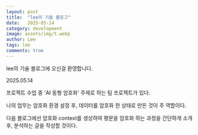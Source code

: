 ```yaml
---
layout: post
title:  "lee의 기술 블로그"
date:   2025-05-14
category: development
image: assets/img/t.webp
author: Lee
tags: lee
comments: true
---
```


lee의 기술 블로그에 오신걸 환영합니다.

2025.05.14


프로젝트 수업 중 'AI 동형 암호화' 주제로 하는 팀 프로젝트가 있다.

나의 업무는 암호화 환경 설정 후, 데이터를 암호화 한 상태로 만든 것이 주 역할이다.

다음 블로그에선 암호화 context를 생성하여 평문을 암호화 하는 과정을 간단하게 소개 후, 분석하는 글을 작성할 것이다.